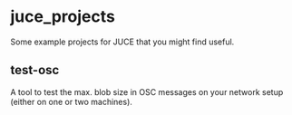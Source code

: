 # juce_projects
Some example projects for JUCE that you might find useful.

## test-osc
A tool to test the max. blob size in OSC messages on your network setup (either on one or two machines).
